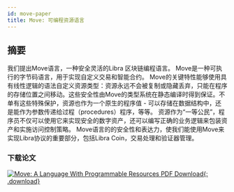 ```yaml
---
id: move-paper
title: Move: 可编程资源语言
---
```


<!-- hide the table of contents --><style>.toc-headings {display: none !important; visibility: hidden !important;}</style>

## 摘要

我们提出Move语言，一种安全灵活的Libra 区块链编程语言。 Move是一种可执行的字节码语言，用于实现自定义交易和智能合约。 Move的关键特性能够使用具有线性逻辑的语法自定义资源类型：资源永远不会被复制或隐藏丢弃，只能在程序的存储位置之间移动。这些安全性由Move的类型系统在静态编译时得到保证。不单有这些特殊保护，资源也作为一个原生的程序值 - 可以存储在数据结构中，还是能作为参数传递给过程（procedures）程序，等等。 资源作为“一等公民”，程序员不仅可以使用它来实现安全的数字资产，还可以编写正确的业务逻辑来包装资产和实施访问控制策略。 Move语言的的安全性和表达力，使我们能使用Move来实现Libra协议的重要部分，包括Libra Coin，交易处理和验证器管理。

### 下载论文

[![Move: A Language With Programmable Resources PDF Download](assets/illustrations/move-language-pdf.png){: .download}](assets/papers/libra-move-a-language-with-programmable-resources.pdf)
